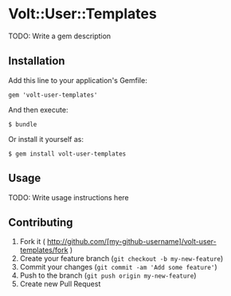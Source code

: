# Volt::User::Templates

TODO: Write a gem description

## Installation

Add this line to your application's Gemfile:

    gem 'volt-user-templates'

And then execute:

    $ bundle

Or install it yourself as:

    $ gem install volt-user-templates

## Usage

TODO: Write usage instructions here

## Contributing

1. Fork it ( http://github.com/[my-github-username]/volt-user-templates/fork )
2. Create your feature branch (`git checkout -b my-new-feature`)
3. Commit your changes (`git commit -am 'Add some feature'`)
4. Push to the branch (`git push origin my-new-feature`)
5. Create new Pull Request
